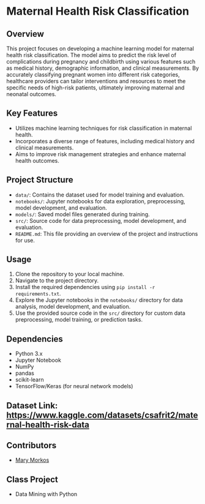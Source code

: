 # Maternal Health Risk Classification

## Overview

This project focuses on developing a machine learning model for maternal health risk classification. The model aims to predict the risk level of complications during pregnancy and childbirth using various features such as medical history, demographic information, and clinical measurements. By accurately classifying pregnant women into different risk categories, healthcare providers can tailor interventions and resources to meet the specific needs of high-risk patients, ultimately improving maternal and neonatal outcomes.

## Key Features

- Utilizes machine learning techniques for risk classification in maternal health.
- Incorporates a diverse range of features, including medical history and clinical measurements.
- Aims to improve risk management strategies and enhance maternal health outcomes.

## Project Structure

- `data/`: Contains the dataset used for model training and evaluation.
- `notebooks/`: Jupyter notebooks for data exploration, preprocessing, model development, and evaluation.
- `models/`: Saved model files generated during training.
- `src/`: Source code for data preprocessing, model development, and evaluation.
- `README.md`: This file providing an overview of the project and instructions for use.

## Usage

1. Clone the repository to your local machine.
2. Navigate to the project directory.
3. Install the required dependencies using `pip install -r requirements.txt`.
4. Explore the Jupyter notebooks in the `notebooks/` directory for data analysis, model development, and evaluation.
5. Use the provided source code in the `src/` directory for custom data preprocessing, model training, or prediction tasks.

## Dependencies

- Python 3.x
- Jupyter Notebook
- NumPy
- pandas
- scikit-learn
- TensorFlow/Keras (for neural network models)

## Dataset Link: https://www.kaggle.com/datasets/csafrit2/maternal-health-risk-data
  

## Contributors

- [Mary Morkos](https://github.com/marymorkos)

## Class Project 
- Data Mining with Python

